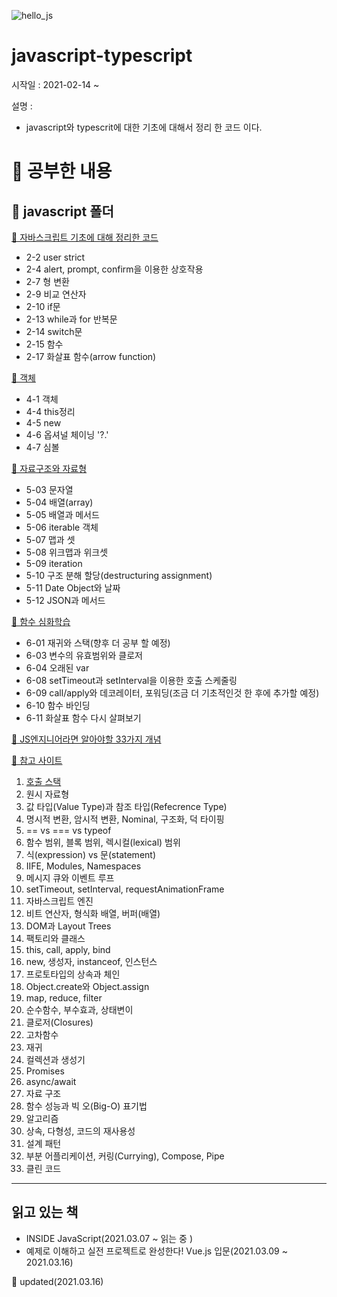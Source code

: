 ![hello_js](https://user-images.githubusercontent.com/45025575/111279026-998b2880-867d-11eb-9f47-49d0b4024cf7.png)

# javascript-typescript

시작일 : 2021-02-14 ~

설명 : 
  - javascript와 typescrit에 대한 기초에 대해서 정리 한 코드 이다.

# 📓 공부한 내용 

## 📂 javascript 폴더

[📝 자바스크립트 기초에 대해 정리한 코드](https://github.com/KimJinsu66/javascript-typescript/tree/main/javascript/2_javascripte_basic)
- 2-2  user strict
- 2-4  alert, prompt, confirm을 이용한 상호작용
- 2-7  형 변환
- 2-9  비교 연산자
- 2-10 if문
- 2-13 while과 for 반복문
- 2-14 switch문
- 2-15 함수
- 2-17 화살표 함수(arrow function)

[📝 객체](https://github.com/KimJinsu66/javascript-typescript/tree/main/javascript/4_object)
- 4-1 객체
- 4-4 this정리
- 4-5 new
- 4-6 옵셔널 체이닝 '?.'
- 4-7 심볼

[📝 자료구조와 자료형](https://github.com/KimJinsu66/javascript-typescript/tree/main/javascript/5_data_type)
- 5-03 문자열
- 5-04 배열(array)
- 5-05 배열과 메서드
- 5-06 iterable 객체
- 5-07 맵과 셋
- 5-08 위크맵과 위크셋
- 5-09 iteration
- 5-10 구조 분해 할당(destructuring assignment)
- 5-11 Date Object와 날짜
- 5-12 JSON과 메서드

[📝 함수 심화학습](https://github.com/KimJinsu66/javascript-typescript/tree/main/javascript/6_function_advance)
- 6-01 재귀와 스택(향후 더 공부 할 예정)
- 6-03 변수의 유효범위와 클로저
- 6-04 오래된 var
- 6-08 setTimeout과 setInterval을 이용한 호출 스케줄링
- 6-09 call/apply와 데코레이터, 포워딩(조금 더 기초적인것 한 후에 추가할 예정)
- 6-10 함수 바인딩
- 6-11 화살표 함수 다시 살펴보기

[📝 JS엔지니어라면 알아야할 33가지 개념](https://github.com/KimJinsu66/javascript-typescript/tree/main/javascript/%EC%95%8C%EC%95%84%EC%95%BC%ED%95%A033%EA%B0%80%EC%A7%80%EA%B0%9C%EB%85%90)

[📜 참고 사이트](https://github.com/yjs03057/33-js-concepts)
1. [호출 스택](https://github.com/KimJinsu66/javascript-typescript/blob/main/javascript/%EC%95%8C%EC%95%84%EC%95%BC%ED%95%A033%EA%B0%80%EC%A7%80%EA%B0%9C%EB%85%90/01_call_stack.md)
2. 원시 자료형
3. 값 타입(Value Type)과 참조 타입(Refecrence Type)
4. 명시적 변환, 암시적 변환, Nominal, 구조화, 덕 타이핑
5. == vs === vs typeof
6. 함수 범위, 블록 범위, 렉시컬(lexical) 범위
7. 식(expression) vs 문(statement)
8. IIFE, Modules, Namespaces
9. 메시지 큐와 이벤트 루프
10. setTimeout, setInterval, requestAnimationFrame
11. 자바스크립트 엔진
12. 비트 연산자, 형식화 배열, 버퍼(배열)
13. DOM과 Layout Trees
14. 팩토리와 클래스
15. this, call, apply, bind
16. new, 생성자, instanceof, 인스턴스
17. 프로토타입의 상속과 체인
18. Object.create와 Object.assign
19. map, reduce, filter
20. 순수함수, 부수효과, 상태변이
21. 클로저(Closures)
22. 고차함수
23. 재귀
24. 컬렉션과 생성기
25. Promises
26. async/await
27. 자료 구조
28. 함수 성능과 빅 오(Big-O) 표기법
29. 알고리즘
30. 상속, 다형성, 코드의 재사용성
31. 설계 패턴
32. 부분 어플리케이션, 커링(Currying), Compose, Pipe
33. 클린 코드

---

## 읽고 있는 책

- INSIDE JavaScript(2021.03.07 ~ 읽는 중 )
- 예제로 이해하고 실전 프로젝트로 완성한다! Vue.js 입문(2021.03.09 ~ 2021.03.16)


📆 updated(2021.03.16)
